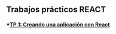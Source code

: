 ## Trabajos prácticos REACT

#### *[TP 1: Creando una aplicación con React](https://github.com/fabiCoseglia/REACT-TPs)